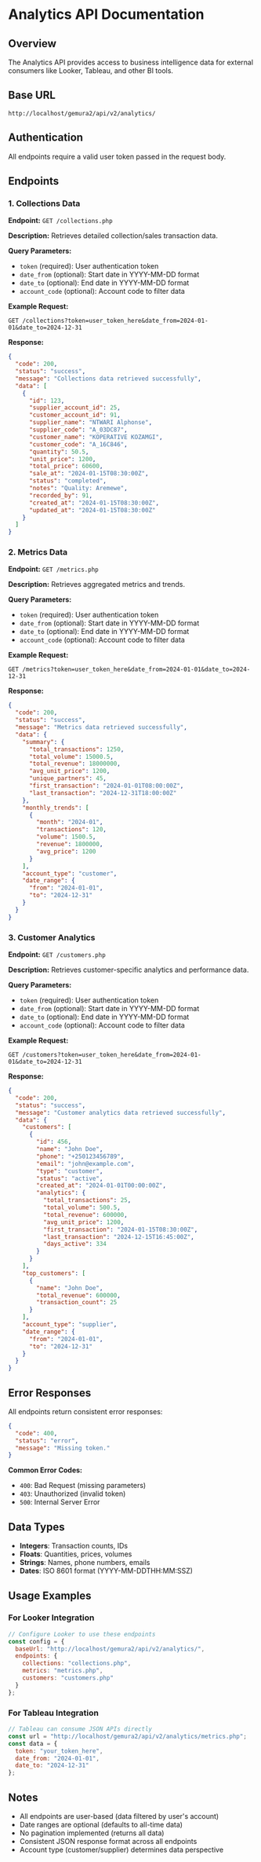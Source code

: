 # Analytics API Documentation

## Overview
The Analytics API provides access to business intelligence data for external consumers like Looker, Tableau, and other BI tools.

## Base URL
```
http://localhost/gemura2/api/v2/analytics/
```

## Authentication
All endpoints require a valid user token passed in the request body.

## Endpoints

### 1. Collections Data
**Endpoint:** `GET /collections.php`

**Description:** Retrieves detailed collection/sales transaction data.

**Query Parameters:**
- `token` (required): User authentication token
- `date_from` (optional): Start date in YYYY-MM-DD format
- `date_to` (optional): End date in YYYY-MM-DD format
- `account_code` (optional): Account code to filter data

**Example Request:**
```
GET /collections?token=user_token_here&date_from=2024-01-01&date_to=2024-12-31
```

**Response:**
```json
{
  "code": 200,
  "status": "success",
  "message": "Collections data retrieved successfully",
  "data": [
    {
      "id": 123,
      "supplier_account_id": 25,
      "customer_account_id": 91,
      "supplier_name": "NTWARI Alphonse",
      "supplier_code": "A_03DC87",
      "customer_name": "KOPERATIVE KOZAMGI",
      "customer_code": "A_16C846",
      "quantity": 50.5,
      "unit_price": 1200,
      "total_price": 60600,
      "sale_at": "2024-01-15T08:30:00Z",
      "status": "completed",
      "notes": "Quality: Aremewe",
      "recorded_by": 91,
      "created_at": "2024-01-15T08:30:00Z",
      "updated_at": "2024-01-15T08:30:00Z"
    }
  ]
}
```

### 2. Metrics Data
**Endpoint:** `GET /metrics.php`

**Description:** Retrieves aggregated metrics and trends.

**Query Parameters:**
- `token` (required): User authentication token
- `date_from` (optional): Start date in YYYY-MM-DD format
- `date_to` (optional): End date in YYYY-MM-DD format
- `account_code` (optional): Account code to filter data

**Example Request:**
```
GET /metrics?token=user_token_here&date_from=2024-01-01&date_to=2024-12-31
```

**Response:**
```json
{
  "code": 200,
  "status": "success",
  "message": "Metrics data retrieved successfully",
  "data": {
    "summary": {
      "total_transactions": 1250,
      "total_volume": 15000.5,
      "total_revenue": 18000000,
      "avg_unit_price": 1200,
      "unique_partners": 45,
      "first_transaction": "2024-01-01T08:00:00Z",
      "last_transaction": "2024-12-31T18:00:00Z"
    },
    "monthly_trends": [
      {
        "month": "2024-01",
        "transactions": 120,
        "volume": 1500.5,
        "revenue": 1800000,
        "avg_price": 1200
      }
    ],
    "account_type": "customer",
    "date_range": {
      "from": "2024-01-01",
      "to": "2024-12-31"
    }
  }
}
```

### 3. Customer Analytics
**Endpoint:** `GET /customers.php`

**Description:** Retrieves customer-specific analytics and performance data.

**Query Parameters:**
- `token` (required): User authentication token
- `date_from` (optional): Start date in YYYY-MM-DD format
- `date_to` (optional): End date in YYYY-MM-DD format
- `account_code` (optional): Account code to filter data

**Example Request:**
```
GET /customers?token=user_token_here&date_from=2024-01-01&date_to=2024-12-31
```

**Response:**
```json
{
  "code": 200,
  "status": "success",
  "message": "Customer analytics data retrieved successfully",
  "data": {
    "customers": [
      {
        "id": 456,
        "name": "John Doe",
        "phone": "+250123456789",
        "email": "john@example.com",
        "type": "customer",
        "status": "active",
        "created_at": "2024-01-01T00:00:00Z",
        "analytics": {
          "total_transactions": 25,
          "total_volume": 500.5,
          "total_revenue": 600000,
          "avg_unit_price": 1200,
          "first_transaction": "2024-01-15T08:30:00Z",
          "last_transaction": "2024-12-15T16:45:00Z",
          "days_active": 334
        }
      }
    ],
    "top_customers": [
      {
        "name": "John Doe",
        "total_revenue": 600000,
        "transaction_count": 25
      }
    ],
    "account_type": "supplier",
    "date_range": {
      "from": "2024-01-01",
      "to": "2024-12-31"
    }
  }
}
```

## Error Responses

All endpoints return consistent error responses:

```json
{
  "code": 400,
  "status": "error",
  "message": "Missing token."
}
```

**Common Error Codes:**
- `400`: Bad Request (missing parameters)
- `403`: Unauthorized (invalid token)
- `500`: Internal Server Error

## Data Types

- **Integers**: Transaction counts, IDs
- **Floats**: Quantities, prices, volumes
- **Strings**: Names, phone numbers, emails
- **Dates**: ISO 8601 format (YYYY-MM-DDTHH:MM:SSZ)

## Usage Examples

### For Looker Integration
```javascript
// Configure Looker to use these endpoints
const config = {
  baseUrl: "http://localhost/gemura2/api/v2/analytics/",
  endpoints: {
    collections: "collections.php",
    metrics: "metrics.php",
    customers: "customers.php"
  }
};
```

### For Tableau Integration
```javascript
// Tableau can consume JSON APIs directly
const url = "http://localhost/gemura2/api/v2/analytics/metrics.php";
const data = {
  token: "your_token_here",
  date_from: "2024-01-01",
  date_to: "2024-12-31"
};
```

## Notes

- All endpoints are user-based (data filtered by user's account)
- Date ranges are optional (defaults to all-time data)
- No pagination implemented (returns all data)
- Consistent JSON response format across all endpoints
- Account type (customer/supplier) determines data perspective
